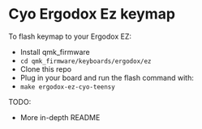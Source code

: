 # Cyo Ergodox Ez keymap

To flash keymap to your Ergodox EZ:

  * Install qmk_firmware
  * `cd qmk_firmware/keyboards/ergodox/ez`
  * Clone this repo
  * Plug in your board and run the flash command with:
  * `make ergodox-ez-cyo-teensy`

TODO:

  * More in-depth README
